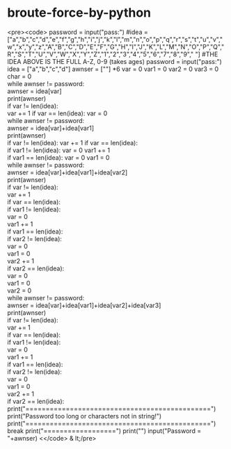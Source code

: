 # broute-force-by-python
&lt;pre>&lt;code> password = input("pass:") #idea = ["a","b","c","d","e","f","g","h","i","j","k","l","m","n","o","p","q","r","s","t","u","v","w","x","y","z","A","B","C","D","E","F","G","H","I","J","K","L","M","N","O","P","Q","R","S","T","U","V","W","X","Y","Z","1","2","3","4","5","6","7","8","9"," "]
#THE IDEA ABOVE IS THE FULL A-Z, 0-9 (takes ages) 
password = input("pass:")
idea = ["a","b","c","d"] 
awnser = [""] *6 var = 0 var1 = 0 var2 = 0 var3 = 0 char = 0  
while awnser != password:    
awnser = idea[var]    
print(awnser)    
if var != len(idea):       
var += 1     if var == len(idea):         var = 0         
while awnser != password:           
awnser = idea[var]+idea[var1]            
print(awnser)           
if var != len(idea):                 var += 1             if var == len(idea):               
if var1 != len(idea):                     var = 0                     var1 += 1              
if var1 == len(idea):                     var = 0                     var1 = 0                 
while awnser != password:                       
awnser = idea[var]+idea[var1]+idea[var2]                     
print(awnser)                      
if var != len(idea):                       
var += 1                        
if var == len(idea):                        
if var1 != len(idea):                     
var = 0                                
var1 += 1                            
if var1 == len(idea):                              
if var2 != len(idea):                              
var = 0                                  
var1 = 0                                  
var2 += 1                                
if var2 == len(idea):                          
var = 0                                 
var1 = 0                                   
var2 = 0                                    
while awnser != password:                                    
awnser = idea[var]+idea[var1]+idea[var2]+idea[var3]                                  
print(awnser)                                       
if var != len(idea):                                           
var += 1                                       
if var == len(idea):                                           
if var1 != len(idea):                                               
var = 0                                             
var1 += 1                                          
if var1 == len(idea):                                               
if var2 != len(idea):                                                   
var = 0                                                  
var1 = 0                                                 
var2 += 1                                                
if var2 == len(idea):                                                   
print("==============================================")                                             
print("Password too long or characters not in string!")
print("==============================================")
break  print("==================")
print("") 
input("Password = "+awnser) 
<&lt;/code>
&
lt;/pre>
